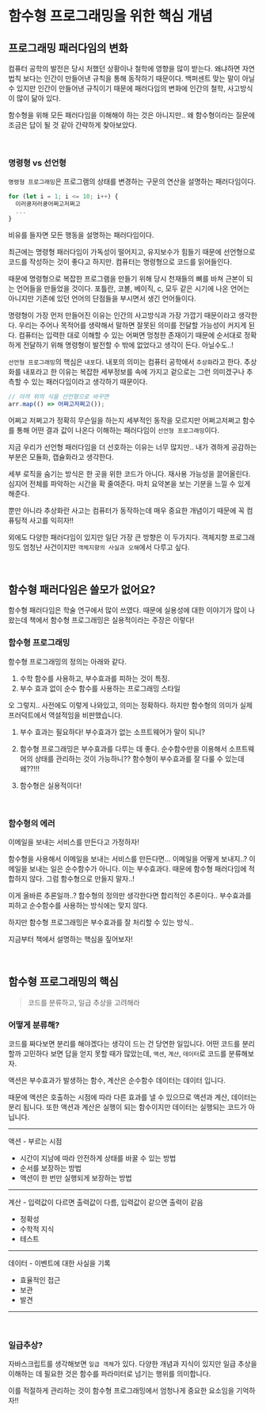 # 함수형 프로그래밍을 위한 핵심 개념

## 프로그래밍 패러다임의 변화

컴퓨터 공학의 발전은 당시 처했던 상황이나 철학에 영향을 많이 받는다. 왜냐하면 자연 법칙 보다는 인간이 만들어낸 규칙을 통해 동작하기 때문이다. 백퍼센트 맞는 말이 아닐 수 있지만 인간이 만들어낸 규칙이기 때문에 패러다임의 변화에 인간의 철학, 사고방식이 많이 닮아 있다.

함수형을 위해 모든 패러다임을 이해해야 하는 것은 아니지만.. 왜 함수형이라는 질문에 조금은 답이 될 것 같아 간략하게 찾아보았다.

<br/>

### 명령형 vs 선언형

`명령형 프로그래밍`은 프로그램의 상태를 변경하는 구문의 연산을 설명하는 패러다임이다.

```js
for (let i = 1; i <= 10; i++) {
  이러쿵저러쿵어쩌고저쩌고
  ...
}
```

비유를 들자면 모든 행동을 설명하는 패러다임이다.

최근에는 명령형 패러다임이 가독성이 떨어지고, 유지보수가 힘들기 때문에 선언형으로 코드를 작성하는 것이 좋다고 하지만. 컴퓨터는 명령형으로 코드를 읽어들인다.

때문에 명령형으로 복잡한 프로그램을 만들기 위해 당시 천재들의 뼈를 바쳐 근본이 되는 언어들을 만들었을 것이다. 포틀란, 코볼, 베이직, c, 모두 같은 시기에 나온 언어는 아니지만 기존에 있던 언어의 단점들을 부시면서 생긴 언어들이다.

명령형이 가장 먼저 만들어진 이유는 인간의 사고방식과 가장 가깝기 때문이라고 생각한다. 우리는 주어나 목적어를 생략해서 말하면 잘못된 의미를 전달할 가능성이 커지게 된다. 컴퓨터는 입력한 대로 이해할 수 있는 어쩌면 멍청한 존재이기 때문에 순서대로 정확하게 전달하기 위해 명령형이 발전할 수 밖에 없었다고 생각이 든다. 아닐수도..!

`선언형 프로그래밍`의 핵심은 `내포`다. 내포의 의미는 컴퓨터 공학에서 `추상화`라고 한다. 추상화를 내포라고 한 이유는 복잡한 세부정보를 속에 가지고 겉으로는 그런 의미겠구나 추측할 수 있는 패러다임이라고 생각하기 때문이다.

```js
// 아까 위의 식을 선언형으로 바꾸면
arr.map(() => 어쩌고저쩌고());
```

어쩌고 저쩌고가 정확히 무슨일을 하는지 세부적인 동작을 모르지만 어쩌고저쩌고 함수를 통해 어떤 결과 값이 나온다 이해하는 패러다임이 `선언형 프로그래밍`이다.

지금 우리가 선언형 패러다임을 더 선호하는 이유는 너무 많지만.. 내가 겪하게 공감하는 부분은 모듈화, 캡슐화라고 생각한다.

세부 로직을 숨기는 방식은 한 곳을 위한 코드가 아니다. 재사용 가능성을 끌어올린다. 심지어 전체를 파악하는 시간을 확 줄여준다. 마치 요약본을 보는 기분을 느낄 수 있게 해준다.

뿐만 아니라 추상화란 사고는 컴퓨터가 동작하는데 매우 중요한 개념이기 때문에 꼭 컴퓨팅적 사고를 익히자!!

외에도 다양한 패러다임이 있지만 일단 가장 큰 방향은 이 두가지다. 객체지향 프로그래밍도 엄청난 사건이지만 `객체지향의 사실과 오해`에서 다루고 싶다.

<br/>

## 함수형 패러다임은 쓸모가 없어요?

함수형 패러다임은 학술 연구에서 많이 쓰였다. 때문에 실용성에 대한 이야기가 많이 나왔는데 책에서 함수형 프로그래밍은 실용적이라는 주장은 이렇다!

### 함수형 프로그래밍

함수형 프로그래밍의 정의는 아래와 같다.

1. 수학 함수를 사용하고, 부수효과를 피하는 것이 특징.
2. 부수 효과 없이 순수 함수를 사용하는 프로그래밍 스타일

오 그렇지.. 사전에도 이렇게 나와있고, 의미는 정확하다. 하지만 함수형의 의미가 실제 프러덕트에서 역설적임을 비판했습니다.

1. 부수 효과는 필요하다!
   부수효과가 없는 소프트웨어가 말이 되니?

2. 함수형 프로그래밍은 부수효과를 다루는 데 좋다.
   순수함수만을 이용해서 소프트웨어의 상태를 관리하는 것이 가능하니?? 함수형이 부수효과를 잘 다룰 수 있는데 왜??!!!

3. 함수형은 실용적이다!

<br/>

### 함수형의 에러

이메일을 보내는 서비스를 만든다고 가정하자!

함수형을 사용해서 이메일을 보내는 서비스를 만든다면... 이메일을 어떻게 보내지..?
이메일을 보내는 일은 순수함수가 아니다. 이는 부수효과다. 때문에 함수형 패러다임에 적합하지 않다. 그럼 함수형으로 만들지 말자..!

이게 올바른 추론일까..? 함수형의 정의만 생각한다면 합리적인 추론이다.. 부수효과를 피하고 순수함수를 사용하는 방식에는 맞지 않다.

하지만 함수형 프로그래밍은 부수효과를 잘 처리할 수 있는 방식..

지금부터 책에서 설명하는 핵심을 짚어보자!

<br/>

## 함수형 프로그래밍의 핵심

> 코드를 분류하고, 일급 추상을 고려해라

### 어떻게 분류해?

코드를 짜다보면 분리를 해야겠다는 생각이 드는 건 당연한 일입니다. 어떤 코드를 분리할까 고민하다 보면 답을 얻지 못할 때가 많았는데, `액션`, `계산`, `데이터`로 코드를 분류해보자.

액션은 부수효과가 발생하는 함수, 계산은 순수함수 데이터는 데이터 입니다.

때문에 액션은 호출하는 시점에 따라 다른 효과를 낼 수 있으므로 액션과 계산, 데이터는 분리 됩니다. 또한 액션과 계산은 실행이 되는 함수이지만 데이터는 실행되는 코드가 아닙니다.

---

액션 - 부르는 시점

- 시간이 지남에 따라 안전하게 상태를 바꿀 수 있는 방법
- 순서를 보장하는 방법
- 액션이 한 번만 실행되게 보장하는 방법

---

계산 - 입력값이 다르면 출력값이 다름, 입력값이 같으면 출력이 같음

- 정확성
- 수학적 지식
- 테스트

---

데이터 - 이벤트에 대한 사실을 기록

- 효율적인 접근
- 보관
- 발견

---

<br/>

### 일급추상?

자바스크립트를 생각해보면 `일급 객체`가 있다. 다양한 개념과 지식이 있지만 일급 추상을 이해하는 데 필요한 것은 함수를 파라미터로 넘기는 행위를 의미합니다.

이를 적절하게 관리하는 것이 함수형 프로그래밍에서 엄청나게 중요한 요소임을 기억하자!!
